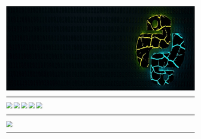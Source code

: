 <!-- Banner -->
<a href="https://niel-conradie.github.io/">
  <img src="https://github.com/niel-conradie/niel-conradie/raw/main/images/banner.jpg" width="100%" height="225px">
</a>

---

<!-- Python -->
<picture>
  <source
    srcset="https://img.shields.io/badge/Python-0d1117?style=for-the-badge&logo=python&logoColor=0d1117?"
    media="(prefers-color-scheme: dark)"
  />
  <source
    srcset="https://img.shields.io/badge/Python-ffffff?style=for-the-badge&logo=python&logoColor=0d1117?"
    media="(prefers-color-scheme: light), (prefers-color-scheme: no-preference)"
  />
  <img src="#" />
</picture>
<!-- HTML -->
<picture>
  <source
    srcset="https://img.shields.io/badge/HTML-0d1117?style=for-the-badge&logo=html5&logoColor=e34f26"
    media="(prefers-color-scheme: dark)"
  />
  <source
    srcset="https://img.shields.io/badge/HTML-ffffff?style=for-the-badge&logo=html5&logoColor=e34f26"
    media="(prefers-color-scheme: light), (prefers-color-scheme: no-preference)"
  />
  <img src="#" />
</picture>
<!-- CSS -->
<picture>
  <source
    srcset="https://img.shields.io/badge/CSS-0d1117?style=for-the-badge&logo=css3&logoColor=1572b6"
    media="(prefers-color-scheme: dark)"
  />
  <source
    srcset="https://img.shields.io/badge/CSS-ffffff?style=for-the-badge&logo=css3&logoColor=1572b6"
    media="(prefers-color-scheme: light), (prefers-color-scheme: no-preference)"
  />
  <img src="#" />
</picture>
<!-- Sass -->
<picture>
  <source
    srcset="https://img.shields.io/badge/Sass-0d1117?style=for-the-badge&logo=sass&logoColor=cc6699"
    media="(prefers-color-scheme: dark)"
  />
  <source
    srcset="https://img.shields.io/badge/Sass-ffffff?style=for-the-badge&logo=sass&logoColor=cc6699"
    media="(prefers-color-scheme: light), (prefers-color-scheme: no-preference)"
  />
  <img src="#" />
</picture>
<!-- JavaScript -->
<picture>
  <source
    srcset="https://img.shields.io/badge/JavaScript-0d1117?style=for-the-badge&logo=javascript&logoColor=f7df1e"
    media="(prefers-color-scheme: dark)"
  />
  <source
    srcset="https://img.shields.io/badge/JavaScript-ffffff?style=for-the-badge&logo=javascript&logoColor=f7df1e"
    media="(prefers-color-scheme: light), (prefers-color-scheme: no-preference)"
  />
  <img src="#" />
</picture>

---

<!-- Github Stats -->
<!-- <picture>
  <source
    srcset="https://github-readme-stats.vercel.app/api?username=niel-conradie&theme=transparent&title_color=f0f6fc&text_color=f0f6fc&border_color=30363d"
    media="(prefers-color-scheme: dark)"
  />
  <source
    srcset="https://github-readme-stats.vercel.app/api?username=niel-conradie&theme=transparent&title_color=1f2328&text_color=1f2328&border_color=d0d7de"
    media="(prefers-color-scheme: light), (prefers-color-scheme: no-preference)"
  />
  <img height="200px" align="center" src="https://github-readme-stats.vercel.app/api?username=niel-conradie" />
</picture> -->

<!-- Top Languages -->
<picture>
  <source
    srcset="https://github-readme-stats.vercel.app/api/top-langs/?username=niel-conradie&theme=transparent&layout=compact&langs_count=8&card_width=320&title_color=f0f6fc&text_color=f0f6fc&border_color=30363d"
    media="(prefers-color-scheme: dark)"
  />
  <source
    srcset="https://github-readme-stats.vercel.app/api/top-langs/?username=niel-conradie&theme=transparent&layout=compact&langs_count=8&card_width=320&title_color=1f2328&text_color=1f2328&border_color=d0d7de"
    media="(prefers-color-scheme: light), (prefers-color-scheme: no-preference)"
  />
  <img height="200px" align="center" src="https://github-readme-stats.vercel.app/api/top-langs?username=niel-conradie&layout=compact&langs_count=8&card_width=320" />
</picture>

---
